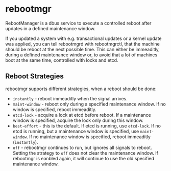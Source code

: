 # rebootmgr
RebootManager is a dbus service to execute a controlled reboot after updates in a defined maintenance window.

If you updated a system with e.g. transactional updates or a kernel update was applied, you can tell rebootmgrd with rebootmgrctl, that the machine should be reboot at the next possible time. This can either be immeaditly, during a defined maintenance window or, to avoid that a lot of machines boot at the same time, controlled with locks and etcd.

## Reboot Strategies

rebootmgr supports different strategies, when a reboot should be done:
* `instantly` - reboot immeaditly when the signal arrives.
* `maint-window` - reboot only during a specified maintenance window. If no window is specified, reboot immeaditly.
* `etcd-lock` - acquire a lock at etcd before reboot. If a maintenance window is specified, acquire the lock only during this window.
* `best-effort` - this is the default. If etcd is running, use `etcd-lock`. If no etcd is running, but a maintenance window is specified, use `maint-window`. If no maintenance window is specified, reboot immeaditly (`instantly`).
* `off` - rebootmgr continues to run, but ignores all signals to reboot. Setting the strategy to `off` does not clear the maintenance window. If rebootmgr is eanbled again, it will continue to use the old specified maintenance window.


